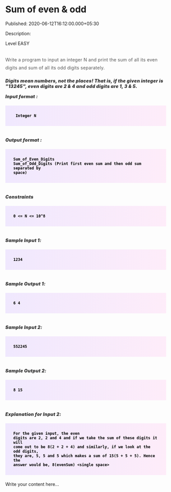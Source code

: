 # Sum of even & odd

Published: 2020-06-12T16:12:00.000+05:30

Description: <div dir="ltr" style="text-align: left;" trbidi="on">
      <div dir="ltr" style="text-align: left;" trbidi="on">
      <div _ngcontent-jqa-c147="" style="-webkit-font-smoothing: antialiased; margin: 0px;
      padding: 0px;">
      <div _ngcontent-jqa-c147="" class="padding" style="-webkit-font-smoothing: antialiased;
      margin: 0px; padding: 0px 0px 15px;">
      <div _ngcontent-jqa-c147="" style="-webkit-font-smoothing: antialiased; margin: 0px;
      padding: 0px;">
      Level&nbsp;EASY</div>
      </div>
      <div _ngcontent-jqa-c147="" class="description ng-star-inserted"
      style="-webkit-font-smoothing: antialiased; margin: 0px; padding: 0px;">
      <h4
      id="write-a-program-to-input-an-integer-n-and-print-the-sum-of-all-its-even-digits-and-sum-of-all-its-odd-digits-separately"
      style="-webkit-font-smoothing: antialiased; color: #565656; font-size: 14px; font-weight: 400;
      letter-spacing: 0.3px; line-height: 25px; margin: 0px; padding: 15px 0px 5px;">
      Write a program to input an integer N and print the sum of all its even digits and sum of all
      its odd digits separately.</h4>
      <h5
      id="digits-mean-numbers-not-the-places-that-is-if-the-given-integer-is-quot-13245-quot-even-digits-are-2-amp-4-and-odd-digits-are-1-3-amp-5"
      style="-webkit-font-smoothing: antialiased; color: #353535; font-size: 14px; font-weight: 900;
      letter-spacing: 0.4px; margin: 0px; padding: 15px 0px 0px;">
      Digits mean numbers, not the places! That is, if the given integer is "13245", even digits are
      2 &amp; 4 and odd digits are 1, 3 &amp; 5.</h5>
      <h5 id="input-format" style="-webkit-font-smoothing: antialiased; color: #353535;
      font-size: 14px; font-weight: 900; letter-spacing: 0.4px; margin: 0px; padding: 15px 0px
      0px;">
      Input format :</h5>
      <pre style="-webkit-font-smoothing: antialiased; background-image: linear-gradient(-90deg,
      rgba(255, 205, 242, 0.35), rgba(215, 193, 255, 0.35)); color: black; font-family:
      &quot;Open Sans&quot;, sans-serif; font-weight: 600; margin: 20px 0px; max-width:
      866px; overflow-x: hidden; padding: 25px;"><code style="-webkit-font-smoothing:
      antialiased; margin: 0px; padding: 0px;"> Integer N
      </code></pre>
      <h5 id="output-format" style="-webkit-font-smoothing: antialiased; color: #353535;
      font-size: 14px; font-weight: 900; letter-spacing: 0.4px; margin: 0px; padding: 15px 0px
      0px;">
      Output format :</h5>
      <pre style="-webkit-font-smoothing: antialiased; background-image: linear-gradient(-90deg,
      rgba(255, 205, 242, 0.35), rgba(215, 193, 255, 0.35)); color: black; font-family:
      &quot;Open Sans&quot;, sans-serif; font-weight: 600; margin: 20px 0px; max-width:
      866px; overflow-x: hidden; padding: 25px;"><code style="-webkit-font-smoothing:
      antialiased; margin: 0px; padding: 0px;">Sum_of_Even_Digits Sum_of_Odd_Digits
      (Print first even sum and then odd sum separated by space)
      </code></pre>
      <h5 id="constraints" style="-webkit-font-smoothing: antialiased; color: #353535; font-size:
      14px; font-weight: 900; letter-spacing: 0.4px; margin: 0px; padding: 15px 0px 0px;">
      Constraints</h5>
      <pre style="-webkit-font-smoothing: antialiased; background-image: linear-gradient(-90deg,
      rgba(255, 205, 242, 0.35), rgba(215, 193, 255, 0.35)); color: black; font-family:
      &quot;Open Sans&quot;, sans-serif; font-weight: 600; margin: 20px 0px; max-width:
      866px; overflow-x: hidden; padding: 25px;"><code style="-webkit-font-smoothing:
      antialiased; margin: 0px; padding: 0px;">0 &lt;= N &lt;= 10^8
      </code></pre>
      </div>
      <div _ngcontent-jqa-c147="" class="description ng-star-inserted"
      style="-webkit-font-smoothing: antialiased; margin: 0px; padding: 0px;">
      <h5 id="sample-input-1" style="-webkit-font-smoothing: antialiased; color: #353535;
      font-size: 14px; font-weight: 900; letter-spacing: 0.4px; margin: 0px; padding: 15px 0px
      0px;">
      Sample Input 1:</h5>
      <pre style="-webkit-font-smoothing: antialiased; background-image: linear-gradient(-90deg,
      rgba(255, 205, 242, 0.35), rgba(215, 193, 255, 0.35)); color: black; font-family:
      &quot;Open Sans&quot;, sans-serif; font-weight: 600; margin: 20px 0px; max-width:
      866px; overflow-x: hidden; padding: 25px;"><code style="-webkit-font-smoothing:
      antialiased; margin: 0px; padding: 0px;">1234
      </code></pre>
      <h5 id="sample-output-1" style="-webkit-font-smoothing: antialiased; color: #353535;
      font-size: 14px; font-weight: 900; letter-spacing: 0.4px; margin: 0px; padding: 15px 0px
      0px;">
      Sample Output 1:</h5>
      <pre style="-webkit-font-smoothing: antialiased; background-image: linear-gradient(-90deg,
      rgba(255, 205, 242, 0.35), rgba(215, 193, 255, 0.35)); color: black; font-family:
      &quot;Open Sans&quot;, sans-serif; font-weight: 600; margin: 20px 0px; max-width:
      866px; overflow-x: hidden; padding: 25px;"><code style="-webkit-font-smoothing:
      antialiased; margin: 0px; padding: 0px;">6 4
      </code></pre>
      <h5 id="sample-input-2" style="-webkit-font-smoothing: antialiased; color: #353535;
      font-size: 14px; font-weight: 900; letter-spacing: 0.4px; margin: 0px; padding: 15px 0px
      0px;">
      Sample Input 2:</h5>
      <pre style="-webkit-font-smoothing: antialiased; background-image: linear-gradient(-90deg,
      rgba(255, 205, 242, 0.35), rgba(215, 193, 255, 0.35)); color: black; font-family:
      &quot;Open Sans&quot;, sans-serif; font-weight: 600; margin: 20px 0px; max-width:
      866px; overflow-x: hidden; padding: 25px;"><code style="-webkit-font-smoothing:
      antialiased; margin: 0px; padding: 0px;">552245
      </code></pre>
      <h5 id="sample-output-2" style="-webkit-font-smoothing: antialiased; color: #353535;
      font-size: 14px; font-weight: 900; letter-spacing: 0.4px; margin: 0px; padding: 15px 0px
      0px;">
      Sample Output 2:</h5>
      <pre style="-webkit-font-smoothing: antialiased; background-image: linear-gradient(-90deg,
      rgba(255, 205, 242, 0.35), rgba(215, 193, 255, 0.35)); color: black; font-family:
      &quot;Open Sans&quot;, sans-serif; font-weight: 600; margin: 20px 0px; max-width:
      866px; overflow-x: hidden; padding: 25px;"><code style="-webkit-font-smoothing:
      antialiased; margin: 0px; padding: 0px;">8 15
      </code></pre>
      <h5 id="explanation-for-input-2" style="-webkit-font-smoothing: antialiased; color:
      #353535; font-size: 14px; font-weight: 900; letter-spacing: 0.4px; margin: 0px; padding: 15px
      0px 0px;">
      Explanation for Input 2:</h5>
      <pre style="-webkit-font-smoothing: antialiased; background-image: linear-gradient(-90deg,
      rgba(255, 205, 242, 0.35), rgba(215, 193, 255, 0.35)); color: black; font-family:
      &quot;Open Sans&quot;, sans-serif; font-weight: 600; margin: 20px 0px; max-width:
      866px; overflow-x: hidden; padding: 25px;"><code style="-webkit-font-smoothing:
      antialiased; margin: 0px; padding: 0px;">For the given input, the even digits are 2, 2 and
      4 and if we take the sum of these digits it will come out to be 8(2 + 2 + 4) and similarly, if
      we look at the odd digits, they are, 5, 5 and 5 which makes a sum of 15(5 + 5 + 5). Hence the
      answer would be, 8(evenSum) &lt;single space&gt; </code></pre>
      </div>
      </div>
      </div>
      <script
      src="https://gist.github.com/Svastikkka/436fcdf2dd968d5e39e4c2929e22721b.js"></script>
      </div>


Write your content here...